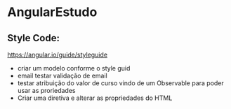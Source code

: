 # AngularEstudo

## Style Code:

https://angular.io/guide/styleguide

- criar um modelo conforme o style guid
- email testar validação de email
- testar atribuição do valor de curso vindo de um Observable para poder usar as proriedades
- Criar uma diretiva e alterar as propriedades do HTML
